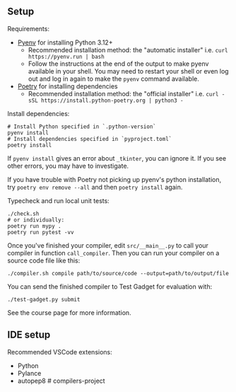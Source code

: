 
## Setup

Requirements:

- [Pyenv](https://github.com/pyenv/pyenv) for installing Python 3.12+
    - Recommended installation method: the "automatic installer"
      i.e. `curl https://pyenv.run | bash`
    - Follow the instructions at the end of the output to make pyenv available in your shell.
      You may need to restart your shell or even log out and log in again to make
      the `pyenv` command available.
- [Poetry](https://python-poetry.org/) for installing dependencies
    - Recommended installation method: the "official installer"
      i.e. `curl -sSL https://install.python-poetry.org | python3 -`

Install dependencies:

    # Install Python specified in `.python-version`
    pyenv install
    # Install dependencies specified in `pyproject.toml`
    poetry install

If `pyenv install` gives an error about `_tkinter`, you can ignore it.
If you see other errors, you may have to investigate.

If you have trouble with Poetry not picking up pyenv's python installation,
try `poetry env remove --all` and then `poetry install` again.

Typecheck and run local unit tests:

    ./check.sh
    # or individually:
    poetry run mypy .
    poetry run pytest -vv

Once you've finished your compiler, edit `src/__main__.py` to call your compiler in function `call_compiler`.
Then you can run your compiler on a source code file like this:

    ./compiler.sh compile path/to/source/code --output=path/to/output/file

You can send the finished compiler to Test Gadget for evaluation with:

    ./test-gadget.py submit

See the course page for more information.

## IDE setup

Recommended VSCode extensions:

- Python
- Pylance
- autopep8
#   c o m p i l e r s - p r o j e c t  
 